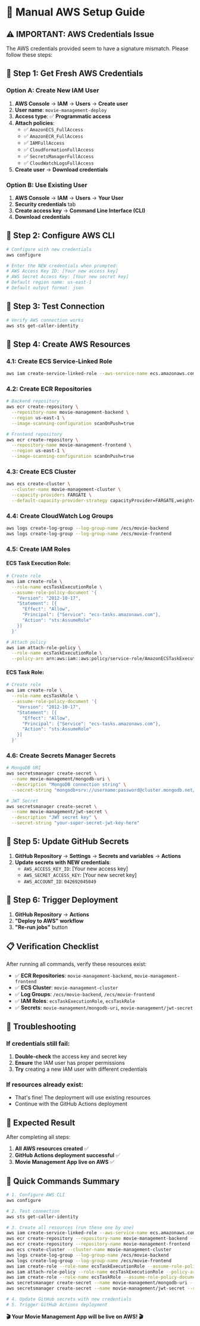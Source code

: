 # 🚀 Manual AWS Setup Guide

## ⚠️ IMPORTANT: AWS Credentials Issue

The AWS credentials provided seem to have a signature mismatch. Please follow these steps:

## 🔧 Step 1: Get Fresh AWS Credentials

### Option A: Create New IAM User
1. **AWS Console** → **IAM** → **Users** → **Create user**
2. **User name**: `movie-management-deploy`
3. **Access type**: ✅ **Programmatic access**
4. **Attach policies**: 
   - ✅ `AmazonECS_FullAccess`
   - ✅ `AmazonECR_FullAccess`
   - ✅ `IAMFullAccess`
   - ✅ `CloudFormationFullAccess`
   - ✅ `SecretsManagerFullAccess`
   - ✅ `CloudWatchLogsFullAccess`
5. **Create user** → **Download credentials**

### Option B: Use Existing User
1. **AWS Console** → **IAM** → **Users** → **Your User**
2. **Security credentials** tab
3. **Create access key** → **Command Line Interface (CLI)**
4. **Download credentials**

## 🔧 Step 2: Configure AWS CLI

```bash
# Configure with new credentials
aws configure

# Enter the NEW credentials when prompted:
# AWS Access Key ID: [Your new access key]
# AWS Secret Access Key: [Your new secret key]
# Default region name: us-east-1
# Default output format: json
```

## 🔧 Step 3: Test Connection

```bash
# Verify AWS connection works
aws sts get-caller-identity
```

## 🔧 Step 4: Create AWS Resources

### 4.1: Create ECS Service-Linked Role
```bash
aws iam create-service-linked-role --aws-service-name ecs.amazonaws.com
```

### 4.2: Create ECR Repositories
```bash
# Backend repository
aws ecr create-repository \
  --repository-name movie-management-backend \
  --region us-east-1 \
  --image-scanning-configuration scanOnPush=true

# Frontend repository
aws ecr create-repository \
  --repository-name movie-management-frontend \
  --region us-east-1 \
  --image-scanning-configuration scanOnPush=true
```

### 4.3: Create ECS Cluster
```bash
aws ecs create-cluster \
  --cluster-name movie-management-cluster \
  --capacity-providers FARGATE \
  --default-capacity-provider-strategy capacityProvider=FARGATE,weight=1
```

### 4.4: Create CloudWatch Log Groups
```bash
aws logs create-log-group --log-group-name /ecs/movie-backend
aws logs create-log-group --log-group-name /ecs/movie-frontend
```

### 4.5: Create IAM Roles

#### ECS Task Execution Role:
```bash
# Create role
aws iam create-role \
  --role-name ecsTaskExecutionRole \
  --assume-role-policy-document '{
    "Version": "2012-10-17",
    "Statement": [{
      "Effect": "Allow",
      "Principal": {"Service": "ecs-tasks.amazonaws.com"},
      "Action": "sts:AssumeRole"
    }]
  }'

# Attach policy
aws iam attach-role-policy \
  --role-name ecsTaskExecutionRole \
  --policy-arn arn:aws:iam::aws:policy/service-role/AmazonECSTaskExecutionRolePolicy
```

#### ECS Task Role:
```bash
# Create role
aws iam create-role \
  --role-name ecsTaskRole \
  --assume-role-policy-document '{
    "Version": "2012-10-17",
    "Statement": [{
      "Effect": "Allow",
      "Principal": {"Service": "ecs-tasks.amazonaws.com"},
      "Action": "sts:AssumeRole"
    }]
  }'
```

### 4.6: Create Secrets Manager Secrets
```bash
# MongoDB URI
aws secretsmanager create-secret \
  --name movie-management/mongodb-uri \
  --description "MongoDB connection string" \
  --secret-string "mongodb+srv://username:password@cluster.mongodb.net/movie-management?retryWrites=true&w=majority"

# JWT Secret
aws secretsmanager create-secret \
  --name movie-management/jwt-secret \
  --description "JWT secret key" \
  --secret-string "your-super-secret-jwt-key-here"
```

## 🔧 Step 5: Update GitHub Secrets

1. **GitHub Repository** → **Settings** → **Secrets and variables** → **Actions**
2. **Update secrets with NEW credentials**:
   - `AWS_ACCESS_KEY_ID`: [Your new access key]
   - `AWS_SECRET_ACCESS_KEY`: [Your new secret key]
   - `AWS_ACCOUNT_ID`: `042692045049`

## 🔧 Step 6: Trigger Deployment

1. **GitHub Repository** → **Actions**
2. **"Deploy to AWS" workflow**
3. **"Re-run jobs"** button

## 📋 Verification Checklist

After running all commands, verify these resources exist:

- ✅ **ECR Repositories**: `movie-management-backend`, `movie-management-frontend`
- ✅ **ECS Cluster**: `movie-management-cluster`
- ✅ **Log Groups**: `/ecs/movie-backend`, `/ecs/movie-frontend`
- ✅ **IAM Roles**: `ecsTaskExecutionRole`, `ecsTaskRole`
- ✅ **Secrets**: `movie-management/mongodb-uri`, `movie-management/jwt-secret`

## 🚨 Troubleshooting

### If credentials still fail:
1. **Double-check** the access key and secret key
2. **Ensure** the IAM user has proper permissions
3. **Try** creating a new IAM user with different credentials

### If resources already exist:
- That's fine! The deployment will use existing resources
- Continue with the GitHub Actions deployment

## 🎯 Expected Result

After completing all steps:
1. **All AWS resources created** ✅
2. **GitHub Actions deployment successful** ✅
3. **Movie Management App live on AWS** ✅

## 🚀 Quick Commands Summary

```bash
# 1. Configure AWS CLI
aws configure

# 2. Test connection
aws sts get-caller-identity

# 3. Create all resources (run these one by one)
aws iam create-service-linked-role --aws-service-name ecs.amazonaws.com
aws ecr create-repository --repository-name movie-management-backend --region us-east-1
aws ecr create-repository --repository-name movie-management-frontend --region us-east-1
aws ecs create-cluster --cluster-name movie-management-cluster
aws logs create-log-group --log-group-name /ecs/movie-backend
aws logs create-log-group --log-group-name /ecs/movie-frontend
aws iam create-role --role-name ecsTaskExecutionRole --assume-role-policy-document '{"Version":"2012-10-17","Statement":[{"Effect":"Allow","Principal":{"Service":"ecs-tasks.amazonaws.com"},"Action":"sts:AssumeRole"}]}'
aws iam attach-role-policy --role-name ecsTaskExecutionRole --policy-arn arn:aws:iam::aws:policy/service-role/AmazonECSTaskExecutionRolePolicy
aws iam create-role --role-name ecsTaskRole --assume-role-policy-document '{"Version":"2012-10-17","Statement":[{"Effect":"Allow","Principal":{"Service":"ecs-tasks.amazonaws.com"},"Action":"sts:AssumeRole"}]}'
aws secretsmanager create-secret --name movie-management/mongodb-uri --secret-string "mongodb+srv://username:password@cluster.mongodb.net/movie-management?retryWrites=true&w=majority"
aws secretsmanager create-secret --name movie-management/jwt-secret --secret-string "your-super-secret-jwt-key-here"

# 4. Update GitHub secrets with new credentials
# 5. Trigger GitHub Actions deployment
```

**🎬 Your Movie Management App will be live on AWS! 🎬**
